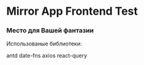 # Mirror App Frontend Test

### Место для Вашей фантазии

Использованые библиотеки:

antd
date-fns
axios
react-query